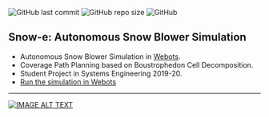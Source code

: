 ![GitHub last commit](https://img.shields.io/github/last-commit/vjhansen/Snow-e)
![GitHub repo size](https://img.shields.io/github/repo-size/vjhansen/Snow-e)
![GitHub](https://img.shields.io/github/license/vjhansen/Snow-e?color=blue)


## Snow-e: Autonomous Snow Blower Simulation
* Autonomous Snow Blower Simulation in [Webots](https://github.com/cyberbotics/webots). 
* Coverage Path Planning based on Boustrophedon Cell Decomposition.
* Student Project in Systems Engineering 2019-20.
* [Run the simulation in Webots](Simulation/run_sim.md)

---

[![IMAGE ALT TEXT](/Simulation/snow-e_sim.gif)](http://www.youtube.com/watch?v=GPPK6jh8ui0 "Autonomous Snow Blower Simulation (YouTube)")